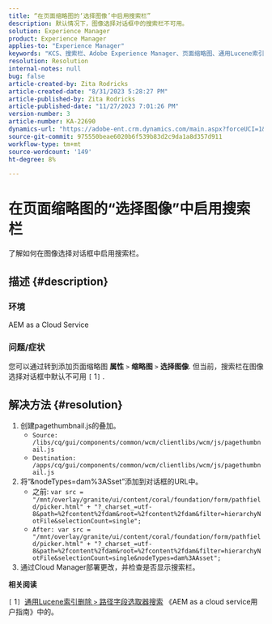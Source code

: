 ```yaml
---
title: “在页面缩略图的‘选择图像’中启用搜索栏”
description: 默认情况下，图像选择对话框中的搜索栏不可用。
solution: Experience Manager
product: Experience Manager
applies-to: "Experience Manager"
keywords: "KCS、搜索栏、Adobe Experience Manager、页面缩略图、通用Lucene索引"
resolution: Resolution
internal-notes: null
bug: false
article-created-by: Zita Rodricks
article-created-date: "8/31/2023 5:28:27 PM"
article-published-by: Zita Rodricks
article-published-date: "11/27/2023 7:01:26 PM"
version-number: 3
article-number: KA-22690
dynamics-url: "https://adobe-ent.crm.dynamics.com/main.aspx?forceUCI=1&pagetype=entityrecord&etn=knowledgearticle&id=ec0c2ac5-2348-ee11-be6d-6045bd0061cb"
source-git-commit: 975550beae6020b6f539b83d2c9da1a8d357d911
workflow-type: tm+mt
source-wordcount: '149'
ht-degree: 8%

---
```


# 在页面缩略图的“选择图像”中启用搜索栏


了解如何在图像选择对话框中启用搜索栏。

## 描述 {#description}


### 环境

AEM as a Cloud Service

### 问题/症状

您可以通过转到添加页面缩略图 <b>属性</b> `>`  <b>缩略图</b> `>`  <b>选择图像</b>. 但当前，搜索栏在图像选择对话框中默认不可用 `[` 1`]` .






## 解决方法 {#resolution}


1. 创建pagethumbnail.js的叠加。
   - `Source: /libs/cq/gui/components/common/wcm/clientlibs/wcm/js/pagethumbnail.js`
   - `Destination: /apps/cq/gui/components/common/wcm/clientlibs/wcm/js/pagethumbnail.js`
2. 将“&amp;nodeTypes=dam%3ASset”添加到对话框的URL中。
   - 之前: `var src = "/mnt/overlay/granite/ui/content/coral/foundation/form/pathfield/picker.html" + "?_charset_=utf-8&path=%2fcontent%2fdam&root=%2fcontent%2fdam&filter=hierarchyNotFile&selectionCount=single";`
   - `After: var src = "/mnt/overlay/granite/ui/content/coral/foundation/form/pathfield/picker.html" + "?_charset_=utf-8&path=%2fcontent%2fdam&root=%2fcontent%2fdam&filter=hierarchyNotFile&selectionCount=single&nodeTypes=dam%3AAsset";`
3. 通过Cloud Manager部署更改，并检查是否显示搜索栏。




<b>相关阅读</b>

`[` 1`]`  [通用Lucene索引删除 `>`  路径字段选取器搜索](https://experienceleague.adobe.com/docs/experience-manager-cloud-service/content/operations/removal-generic-lucene-index.html?lang=en#author-instance) 《AEM as a cloud service用户指南》中的。
